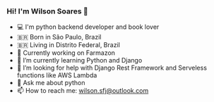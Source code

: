 ### Hi! I'm Wilson Soares 👋

- 💻 I'm python backend developer and book lover
- 🇧🇷 Born in São Paulo, Brazil
- 🇧🇷 Living in Distrito Federal, Brazil
- 🔭 Currently working on Farmazon
- 🌱 I’m currently learning Python and Django
- 🤔 I’m looking for help with Django Rest Framework and Serveless functions like AWS Lambda
- 💬 Ask me about python
- 📫 How to reach me: wilson.sfj@outlook.com
